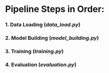 # Pipeline Steps in Order:
### 1. Data Loading (_data_load.py_)
### 2. Model Building (_model_building.py_)
### 3. Training (_training.py_)
### 4. Evaluation (_evaluation.py_)